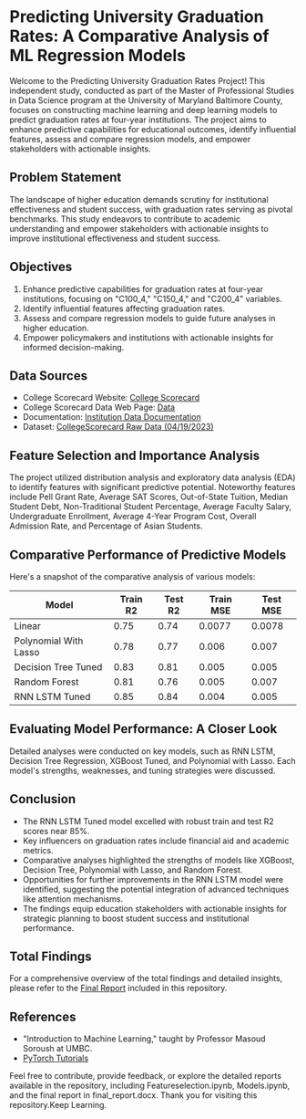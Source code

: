# Predicting University Graduation Rates: A Comparative Analysis of ML Regression Models

Welcome to the Predicting University Graduation Rates Project! This independent study, conducted as part of the Master of Professional Studies in Data Science program at the University of Maryland Baltimore County, focuses on constructing machine learning and deep learning models to predict graduation rates at four-year institutions. The project aims to enhance predictive capabilities for educational outcomes, identify influential features, assess and compare regression models, and empower stakeholders with actionable insights.

## Problem Statement
The landscape of higher education demands scrutiny for institutional effectiveness and student success, with graduation rates serving as pivotal benchmarks. This study endeavors to contribute to academic understanding and empower stakeholders with actionable insights to improve institutional effectiveness and student success.

## Objectives
1. Enhance predictive capabilities for graduation rates at four-year institutions, focusing on "C100_4," "C150_4," and "C200_4" variables.
2. Identify influential features affecting graduation rates.
3. Assess and compare regression models to guide future analyses in higher education.
4. Empower policymakers and institutions with actionable insights for informed decision-making.

## Data Sources
- College Scorecard Website: [College Scorecard](https://collegescorecard.ed.gov/)
- College Scorecard Data Web Page: [Data](https://collegescorecard.ed.gov/data)
- Documentation: [Institution Data Documentation](https://collegescorecard.ed.gov/assets/InstitutionDataDocumentation.pdf)
- Dataset: [CollegeScorecard Raw Data (04/19/2023)](https://ed-public-download.app.cloud.gov/downloads/CollegeScorecard_Raw_Data_04192023.zip)

## Feature Selection and Importance Analysis
The project utilized distribution analysis and exploratory data analysis (EDA) to identify features with significant predictive potential. Noteworthy features include Pell Grant Rate, Average SAT Scores, Out-of-State Tuition, Median Student Debt, Non-Traditional Student Percentage, Average Faculty Salary, Undergraduate Enrollment, Average 4-Year Program Cost, Overall Admission Rate, and Percentage of Asian Students.

## Comparative Performance of Predictive Models
Here's a snapshot of the comparative analysis of various models:

| Model | Train R2 | Test R2 | Train MSE | Test MSE |
| ------ | -------- | ------- | --------- | -------- |
| Linear | 0.75 | 0.74 | 0.0077 | 0.0078 |
| Polynomial With Lasso | 0.78 | 0.77 | 0.006 | 0.007 |
| Decision Tree Tuned | 0.83 | 0.81 | 0.005 | 0.005 |
| Random Forest | 0.81 | 0.76 | 0.005 | 0.007 |
| RNN LSTM Tuned | 0.85 | 0.84 | 0.004 | 0.005 |

## Evaluating Model Performance: A Closer Look
Detailed analyses were conducted on key models, such as RNN LSTM, Decision Tree Regression, XGBoost Tuned, and Polynomial with Lasso. Each model's strengths, weaknesses, and tuning strategies were discussed.

## Conclusion
- The RNN LSTM Tuned model excelled with robust train and test R2 scores near 85%.
- Key influencers on graduation rates include financial aid and academic metrics.
- Comparative analyses highlighted the strengths of models like XGBoost, Decision Tree, Polynomial with Lasso, and Random Forest.
- Opportunities for further improvements in the RNN LSTM model were identified, suggesting the potential integration of advanced techniques like attention mechanisms.
- The findings equip education stakeholders with actionable insights for strategic planning to boost student success and institutional performance.

## Total Findings
For a comprehensive overview of the total findings and detailed insights, please refer to the [Final Report](final%20report.docx) included in this repository.

## References
- "Introduction to Machine Learning," taught by Professor Masoud Soroush at UMBC.
- [PyTorch Tutorials](https://pytorch.org/tutorials/)

Feel free to contribute, provide feedback, or explore the detailed reports available in the repository, including Featureselection.ipynb, Models.ipynb, and the final report in final_report.docx. Thank you for visiting this repository.Keep Learning.



